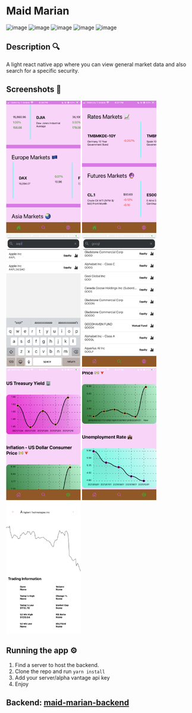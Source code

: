 # Maid Marian

![image](https://img.shields.io/badge/React_Native-20232A?style=for-the-badge&logo=react&logoColor=61DAFB)
![image](https://img.shields.io/badge/Python-3776AB?style=for-the-badge&logo=python&logoColor=white)
![image](https://img.shields.io/badge/JavaScript-323330?style=for-the-badge&logo=javascript&logoColor=F7DF1E)
![image](https://img.shields.io/badge/Flask-000000?style=for-the-badge&logo=flask&logoColor=white)
![image](https://img.shields.io/badge/Raspberry%20Pi-A22846?style=for-the-badge&logo=Raspberry%20Pi&logoColor=white)

## Description 🔍

A light react native app where you can view general market data and also
search for a specific security.

## Screenshots 📸

<img src="./assets/IMG-0618.PNG" alt="img1" width="200"/> <img src="./assets/IMG-0619.PNG" width="200"/> <img src="./assets/IMG-0620.PNG" width="200"/> <img src="./assets/IMG-0622.PNG" width="200"/> <img src="./assets/IMG-0623.PNG" width="200"/> <img src="./assets/IMG-0624.PNG" width="200"/> <img src="./assets/IMG-0626.PNG" width="200"/>

## Running the app ⚙️

1. Find a server to host the backend.
2. Clone the repo and run `yarn install`
3. Add your server/alpha vantage api key
4. Enjoy

## Backend: [maid-marian-backend](https://github.com/prince-ao/maid-marian-backend)
